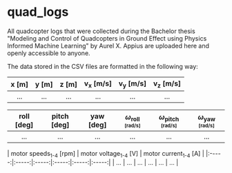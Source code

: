 # quad_logs

All quadcopter logs that were collected during the Bachelor thesis "Modeling and Control of Quadcopters in Ground Effect using
Physics Informed Machine Learning" by Aurel X. Appius are uploaded here and openly accessible to anyone.

The data stored in the CSV files are formatted in the following way:

| x [m] | y [m] | z [m] | v<sub>x</sub> [m/s] | v<sub>y</sub> [m/s] | v<sub>z</sub> [m/s] |
|:-----:|:-----:|:-----:|:-----:|:-----:|:-----:|
|  ...  |  ...  |  ...  |  ...  |  ...  |  ...  |

| roll [deg] | pitch [deg] | yaw [deg]  | $\omega$<sub>roll<sub> [rad/s] | $\omega$<sub>pitch<sub> [rad/s] | $\omega$<sub>yaw<sub> [rad/s]  |
|:-----:|:-----:|:-----:|:-----:|:-----:|:-----:|
|  ...  |  ...  |  ...  |  ...  |  ...  |  ...  |

| motor speeds<sub>1-4</sub> [rpm] | motor voltage<sub>1-4</sub> [V] | motor current<sub>1-4</sub> [A] |
|:-----:|:-----:|:-----:|:-----:|:-----:|:-----:|
|  ...  |  ...  |  ...  |  ...  |  ...  |  ...  |
